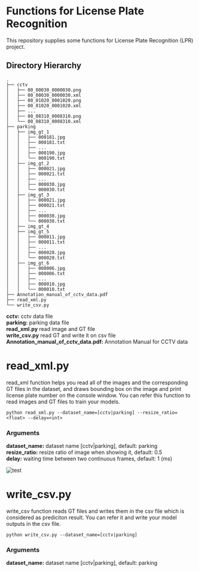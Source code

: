 # Functions for License Plate Recognition
This repository supplies some functions for License Plate Recognition (LPR) project.

## Directory Hierarchy
```
.
├── cctv
│   ├── 00_00030_0000030.png
│   ├── 00_00030_0000030.xml
│   ├── 00_01020_0001020.png
│   ├── 00_01020_0001020.xml
│   ├── ...
│   ├── 00_08310_0008310.png
│   └── 00_08310_0008310.xml
├── parking
│   ├── img_gt_1
│   │   ├── 000181.jpg
│   │   ├── 000181.txt
│   │   ├── ...
│   │   ├── 000190.jpg
│   │   └── 000190.txt
│   ├── img_gt_2
│   │   ├── 000021.jpg
│   │   ├── 000021.txt
│   │   ├── ...
│   │   ├── 000030.jpg
│   │   └── 000030.txt
│   ├── img_gt_3
│   │   ├── 000021.jpg
│   │   ├── 000021.txt
│   │   ├── ...
│   │   ├── 000030.jpg
│   │   └── 000030.txt
│   ├── img_gt_4
│   ├── img_gt_5
│   │   ├── 000011.jpg
│   │   ├── 000011.txt
│   │   ├── ...
│   │   ├── 000020.jpg
│   │   └── 000020.txt
│   ├── img_gt_6
│   │   ├── 000006.jpg
│   │   ├── 000006.txt
│   │   ├── ...
│   │   ├── 000010.jpg
│   │   └── 000010.txt
├── Annotation_manual_of_cctv_data.pdf
├── read_xml.py
└── write_csv.py  

```
**cctv:** cctv data file  
**parking:** parking data file  
**read_xml.py** read image and GT file  
**write_csv.py** read GT and write it on csv file  
**Annotation_manual_of_cctv_data.pdf:** Annotation Manual for CCTV data

# read_xml.py
read_xml function helps you read all of the images and the corresponding GT files in the dataset, and draws bounding box on the image and print license plate number on the console window. You can refer this function to read images and GT files to train your models.
```
python read_xml.py --dataset_name=[cctv|parking] --resize_ratio=<float> --delay=<int>
```  
### Arguments
**dataset_name:** dataset name [cctv|parking], default: parking    
**resize_ratio:** resize ratio of image when showing it, default: 0.5  
**delay:** waiting time between two continuous frames, default: 1 (ms)  

![test](https://user-images.githubusercontent.com/37034031/40618502-a25722d4-62cc-11e8-9688-8b487af2b4de.gif)

# write_csv.py
write_csv function reads GT files and writes them in the csv file which is considered as prediciton result. You can refer it and write your model outputs in the csv file. 
```
python write_csv.py --dataset_name=[cctv|parking]
```  
### Arguments
**dataset_name:** dataset name [cctv|parking], default: parking     
